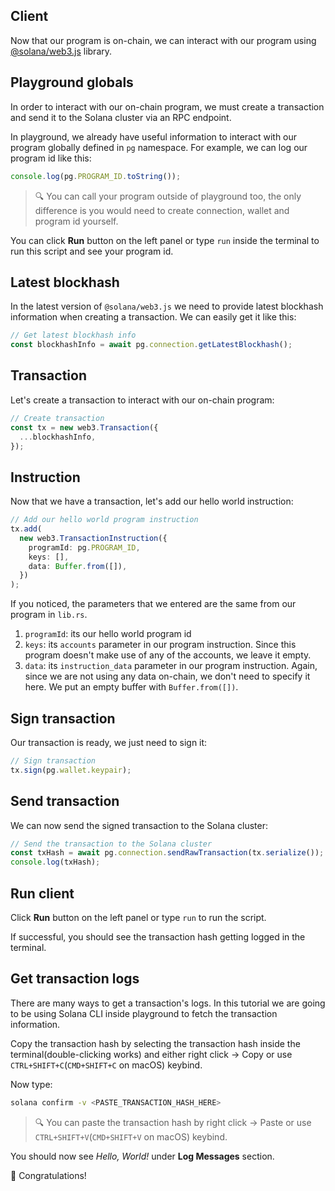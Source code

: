 ## Client

Now that our program is on-chain, we can interact with our program using [@solana/web3.js](https://www.npmjs.com/package/@solana/web3.js) library.

## Playground globals

In order to interact with our on-chain program, we must create a transaction and send it to the Solana cluster via an RPC endpoint.

In playground, we already have useful information to interact with our program globally defined in `pg` namespace.
For example, we can log our program id like this:

```ts
console.log(pg.PROGRAM_ID.toString());
```

> 🔍️ You can call your program outside of playground too, the only difference is you would need to create connection, wallet and program id yourself.

You can click **Run** button on the left panel or type `run` inside the terminal to run this script and see your program id.

## Latest blockhash

In the latest version of `@solana/web3.js` we need to provide latest blockhash information when creating a transaction. We can easily get it like this:

```ts
// Get latest blockhash info
const blockhashInfo = await pg.connection.getLatestBlockhash();
```

## Transaction

Let's create a transaction to interact with our on-chain program:

```ts
// Create transaction
const tx = new web3.Transaction({
  ...blockhashInfo,
});
```

## Instruction

Now that we have a transaction, let's add our hello world instruction:

```ts
// Add our hello world program instruction
tx.add(
  new web3.TransactionInstruction({
    programId: pg.PROGRAM_ID,
    keys: [],
    data: Buffer.from([]),
  })
);
```

If you noticed, the parameters that we entered are the same from our program in `lib.rs`.

1. `programId`: its our hello world program id
2. `keys`: its `accounts` parameter in our program instruction. Since this program doesn't make use of any of the accounts, we leave it empty.
3. `data`: its `instruction_data` parameter in our program instruction. Again, since we are not using any data on-chain, we don't need to specify it here. We put an empty buffer with `Buffer.from([])`.

## Sign transaction

Our transaction is ready, we just need to sign it:

```ts
// Sign transaction
tx.sign(pg.wallet.keypair);
```

## Send transaction

We can now send the signed transaction to the Solana cluster:

```ts
// Send the transaction to the Solana cluster
const txHash = await pg.connection.sendRawTransaction(tx.serialize());
console.log(txHash);
```

## Run client

Click **Run** button on the left panel or type `run` to run the script.

If successful, you should see the transaction hash getting logged in the terminal.

## Get transaction logs

There are many ways to get a transaction's logs. In this tutorial we are going to be using Solana CLI inside playground to fetch the transaction information.

Copy the transaction hash by selecting the transaction hash inside the terminal(double-clicking works) and either right click -> Copy or use `CTRL+SHIFT+C`(`CMD+SHIFT+C` on macOS) keybind.

Now type:

```sh
solana confirm -v <PASTE_TRANSACTION_HASH_HERE>
```

> 🔍️ You can paste the transaction hash by right click -> Paste or use `CTRL+SHIFT+V`(`CMD+SHIFT+V` on macOS) keybind.

You should now see _Hello, World!_ under **Log Messages** section.

🎉️ Congratulations!
